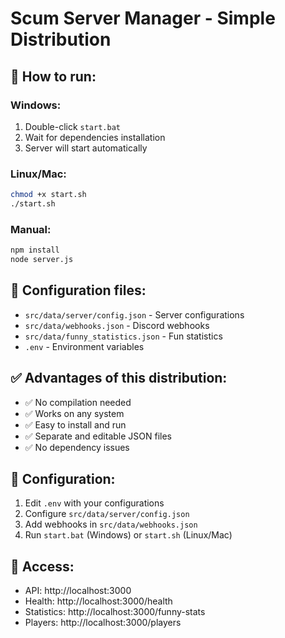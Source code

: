 # Scum Server Manager - Simple Distribution

## 🚀 How to run:

### Windows:
1. Double-click `start.bat`
2. Wait for dependencies installation
3. Server will start automatically

### Linux/Mac:
```bash
chmod +x start.sh
./start.sh
```

### Manual:
```bash
npm install
node server.js
```

## 📁 Configuration files:
- `src/data/server/config.json` - Server configurations
- `src/data/webhooks.json` - Discord webhooks
- `src/data/funny_statistics.json` - Fun statistics
- `.env` - Environment variables

## ✅ Advantages of this distribution:
- ✅ No compilation needed
- ✅ Works on any system
- ✅ Easy to install and run
- ✅ Separate and editable JSON files
- ✅ No dependency issues

## 🔧 Configuration:
1. Edit `.env` with your configurations
2. Configure `src/data/server/config.json`
3. Add webhooks in `src/data/webhooks.json`
4. Run `start.bat` (Windows) or `start.sh` (Linux/Mac)

## 📡 Access:
- API: http://localhost:3000
- Health: http://localhost:3000/health
- Statistics: http://localhost:3000/funny-stats
- Players: http://localhost:3000/players
